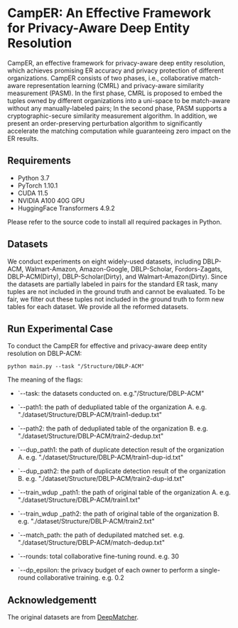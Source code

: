 # **CampER: An Effective Framework for Privacy-Aware Deep Entity Resolution**

CampER, an effective framework for privacy-aware deep entity resolution, which achieves promising ER accuracy and privacy protection of different organizations. CampER consists of two phases, i.e., collaborative match-aware representation learning (CMRL) and privacy-aware similarity measurement (PASM). In the first phase, CMRL is proposed to embed the tuples owned by different organizations into a uni-space to be match-aware without any manually-labeled pairs; In the second phase, PASM supports a cryptographic-secure similarity measurement algorithm. In addition, we present an order-preserving
perturbation algorithm to significantly accelerate the matching computation while guaranteeing zero impact on the ER
results.
## Requirements

* Python 3.7
* PyTorch 1.10.1
* CUDA 11.5
* NVIDIA A100 40G GPU
* HuggingFace Transformers 4.9.2 

Please refer to the source code to install all required packages in Python.

## Datasets

We conduct experiments on eight widely-used datasets, including DBLP-ACM, Walmart-Amazon, Amazon-Google, DBLP-Scholar, Fordors-Zagats, DBLP-ACM(Dirty), DBLP-Scholar(Dirty), and Walmart-Amazon(Dirty). Since the datasets are partially labeled in pairs for the standard ER task, many tuples are not included in the ground truth and cannot be evaluated. To be fair, we filter out these tuples not included in the ground truth to form new tables for each dataset. We provide all the reformed datasets. 

## Run Experimental Case

To conduct the CampER for effective and privacy-aware deep entity resolution on DBLP-ACM:

```
python main.py --task "/Structure/DBLP-ACM"
```

The meaning of the flags:

- `--task: the datasets conducted on. e.g."/Structure/DBLP-ACM"

- `--path1: the path of dedupliated table of the organization A. e.g. "./dataset/Structure/DBLP-ACM/train1-dedup.txt"

- `--path2: the path of dedupliated table of the organization B. e.g. "./dataset/Structure/DBLP-ACM/train2-dedup.txt"

- `--dup_path1: the path of duplicate detection result of the organization A. e.g. "./dataset/Structure/DBLP-ACM/train1-dup-id.txt"

- `--dup_path2: the path of duplicate detection result of the organization B. e.g. "./dataset/Structure/DBLP-ACM/train2-dup-id.txt"

- `--train_wdup _path1: the path of original table of the organization A. e.g. "./dataset/Structure/DBLP-ACM/train1.txt"

- `--train_wdup _path2: the path of original table of the organization B. e.g. "./dataset/Structure/DBLP-ACM/train2.txt"

- `--match_path: the path of dedupilated matched set. e.g. "./dataset/Structure/DBLP-ACM/match-dedup.txt"

- `--rounds: total collaborative fine-tuning round. e.g. 30

- `--dp_epsilon: the privacy budget of each owner to perform a single-round collaborative training. e.g. 0.2


## Acknowledgementt

The original datasets are from [DeepMatcher](https://github.com/anhaidgroup/deepmatcher).

